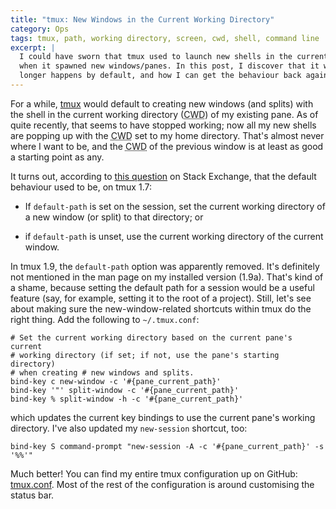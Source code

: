 ```yaml
---
title: "tmux: New Windows in the Current Working Directory"
category: Ops
tags: tmux, path, working directory, screen, cwd, shell, command line
excerpt: |
  I could have sworn that tmux used to launch new shells in the current working directory of my active shell
  when it spawned new windows/panes. In this post, I discover that it wasn't my imagination, that it no
  longer happens by default, and how I can get the behaviour back again.
---
```

For a while, [tmux](http://tmux.sourceforge.net) would default to creating new
windows (and splits) with the shell in the current working directory
(<abbr title="Current Working Directory" class="initialism">CWD</abbr>) of my
existing pane.  As of quite recently, that seems to have stopped working; now
all my new shells are popping up with the
<abbr title="Current Working Directory" class="initialism">CWD</abbr> set to my
home directory. That's almost never where I want to be, and the
<abbr title="Current Working Directory" class="initialism">CWD</abbr> of the
previous window is at least as good a starting point as any.

It turns out, according to
[this question](http://unix.stackexchange.com/questions/12032/create-new-window-with-current-directory-in-tmux)
on Stack Exchange, that the default behaviour used to be, on tmux 1.7:

* If `default-path` is set on the session, set the current working directory of
  a new window (or split) to that directory; or

* if `default-path` is unset, use the current working directory of the current
  window.

In tmux 1.9, the `default-path` option was apparently removed. It's definitely
not mentioned in the man page on my installed version (1.9a). That's kind of a
shame, because setting the default path for a session would be a useful feature
(say, for example, setting it to the root of a project). Still, let's see about
making sure the new-window-related shortcuts within tmux do the right thing.
Add the following to `~/.tmux.conf`:

    # Set the current working directory based on the current pane's current
    # working directory (if set; if not, use the pane's starting directory)
    # when creating # new windows and splits.
    bind-key c new-window -c '#{pane_current_path}'
    bind-key '"' split-window -c '#{pane_current_path}'
    bind-key % split-window -h -c '#{pane_current_path}'

which updates the current key bindings to use the current pane's working
directory. I've also updated my `new-session` shortcut, too:

    bind-key S command-prompt "new-session -A -c '#{pane_current_path}' -s '%%'"

Much better! You can find my entire tmux configuration up on GitHub:
[tmux.conf](https://github.com/mathie/dot-files/blob/master/tmux.conf). Most of
the rest of the configuration is around customising the status bar.
